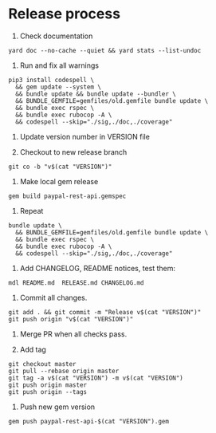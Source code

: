 # Release process

1. Check documentation

```
yard doc --no-cache --quiet && yard stats --list-undoc
```

1. Run and fix all warnings

```
pip3 install codespell \
  && gem update --system \
  && bundle update && bundle update --bundler \
  && BUNDLE_GEMFILE=gemfiles/old.gemfile bundle update \
  && bundle exec rspec \
  && bundle exec rubocop -A \
  && codespell --skip="./sig,./doc,./coverage"
```

1. Update version number in VERSION file

1. Checkout to new release branch

```
git co -b "v$(cat "VERSION")"
```

1. Make local gem release

```
gem build paypal-rest-api.gemspec
```

1. Repeat

```
bundle update \
  && BUNDLE_GEMFILE=gemfiles/old.gemfile bundle update \
  && bundle exec rspec \
  && bundle exec rubocop -A \
  && codespell --skip="./sig,./doc,./coverage"
```

1. Add CHANGELOG, README notices, test them:

```
mdl README.md  RELEASE.md CHANGELOG.md
```

1. Commit all changes.

```
git add . && git commit -m "Release v$(cat "VERSION")"
git push origin "v$(cat "VERSION")"
```

1. Merge PR when all checks pass.

1. Add tag

```
git checkout master
git pull --rebase origin master
git tag -a v$(cat "VERSION") -m v$(cat "VERSION")
git push origin master
git push origin --tags
```

1. Push new gem version

```
gem push paypal-rest-api-$(cat "VERSION").gem
```
